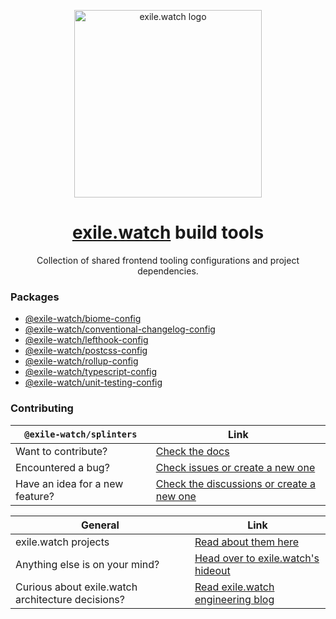 <p align="center">
  <a href="https://exile.watch">
    <img alt="exile.watch logo" src="https://avatars.githubusercontent.com/u/158840748?s=400&u=4c73ba2a9a2ebc70b01c6303d41e8571df84ec37&v=4" width="300" />
  </a>
</p>
<h1 align="center">
  <a href="#">exile.watch</a> build tools
</h1>
<p align="center">
    Collection of shared frontend tooling configurations and project dependencies.
</p>

### Packages

- [@exile-watch/biome-config](https://github.com/exile-watch/splinters/tree/main/packages/biome-config)
- [@exile-watch/conventional-changelog-config](https://github.com/exile-watch/splinters/tree/main/packages/conventional-changelog-config)
- [@exile-watch/lefthook-config](https://github.com/exile-watch/splinters/tree/main/packages/lefthook-config)
- [@exile-watch/postcss-config](https://github.com/exile-watch/splinters/tree/main/packages/postcss-config)
- [@exile-watch/rollup-config](https://github.com/exile-watch/splinters/tree/main/packages/rollup-config)
- [@exile-watch/typescript-config](https://github.com/exile-watch/splinters/tree/main/packages/typescript-config)
- [@exile-watch/unit-testing-config](https://github.com/exile-watch/splinters/tree/main/packages/unit-testing-config)

### Contributing
| `@exile-watch/splinters`        | Link                                                                                             |
|---------------------------------|--------------------------------------------------------------------------------------------------|
| Want to contribute?             | [Check the docs](https://docs.exile.watch/projects/splinters/contributing)                       |
| Encountered a bug?              | [Check issues or create a new one](https://github.com/exile-watch/hideout/issues)                |
| Have an idea for a new feature? | [Check the discussions or create a new one](https://github.com/exile-watch/hideout/discussions)  |

| General                                            | Link                                                                                |
|----------------------------------------------------|-------------------------------------------------------------------------------------|
| exile.watch projects                               | [Read about them here](https://docs.exile.watch/projects/hideout#links-to-projects) | 
| Anything else is on your mind?                     | [Head over to exile.watch's hideout](https://github.com/exile-watch/hideout)        |
| Curious about exile.watch architecture decisions?  | [Read exile.watch engineering blog](https://engineering.exile.watch/)               | 